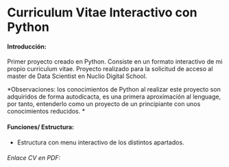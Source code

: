 # Curriculum Vitae Interactivo con Python

#### Introducción:
Primer proyecto creado en Python. Consiste en un formato interactivo de mi propio curriculum vitae. Proyecto realizado para la solicitud de acceso al master de Data Scientist en Nuclio Digital School.

*Observaciones: los conocimientos de Python al realizar este proyecto son adquiridos de forma autodicacta, es una primera aproximación al lenguage, por tanto, entenderlo como un proyecto de un principiante con unos conocimientos reducidos. *

#### Funciones/ Estructura:
- Estructura con menu interactivo de los distintos apartados. 




###### Enlace CV en PDF:
